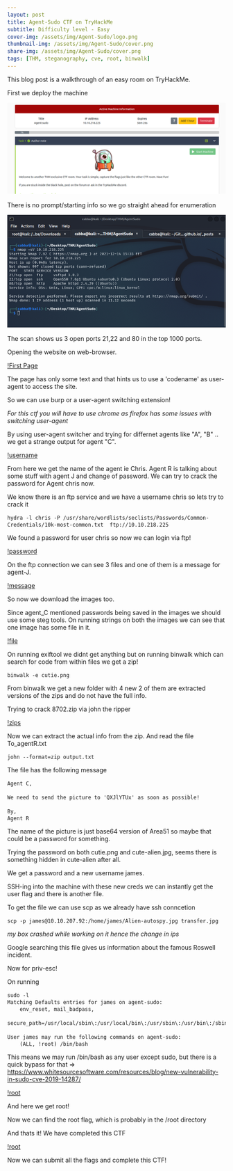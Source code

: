 ```yaml
---
layout: post
title: Agent-Sudo CTF on TryHackMe
subtitle: Difficulty level - Easy
cover-img: /assets/img/Agent-Sudo/logo.png
thumbnail-img: /assets/img/Agent-Sudo/cover.png
share-img: /assets/img/Agent-Sudo/cover.png
tags: [THM, steganography, cve, root, binwalk]
---
```


This blog post is a walkthrough of an easy room on TryHackMe.

First we deploy the machine

![Machine Info](/assets/img/Agent-Sudo/active.png)

There is no prompt/starting info so we go straight ahead for enumeration

![Nmap](/assets/img/Agent-Sudo/nmap.png)

The scan shows us 3 open ports 21,22 and 80 in the top 1000 ports. 

Opening the website on web-browser.

[!First Page](/assets/img/Agent-Sudo/page1.png)

The page has only some text and that hints us to use a 'codename' as user-agent to access the site.

So we can use burp or a user-agent switching extension!

_For this ctf you will have to use chrome as firefox has some issues with switching user-agent_

By using user-agent switcher and trying for differnet agents like "A", "B" .. we get a strange output for agent "C".

[!username](/assets/img/Agent-Sudo/username.png)

From here we get the name of the agent ie Chris. Agent R is talking about some stuff with agent J and change of password. We can try to crack the password for Agent chris now.

We know there is an ftp service and we have a username chris so lets try to crack it

~~~
hydra -l chris -P /usr/share/wordlists/seclists/Passwords/Common-Credentials/10k-most-common.txt  ftp://10.10.218.225
~~~

We found a password for user chris so now we can login via ftp!

[!password](/assets/img/Agent-Sudo/password.png)

On the ftp connection we can see 3 files and one of them is a message for agent-J.

[!message](/assets/img/Agent-Sudo/robots.png)

So now we download the images too. 

Since agent_C mentioned passwords being saved in the images we should use some steg tools. On running strings on both the images we can see that one image has some file in it.

[!file](/assets/img/Agent-Sudo/agentR.png)

On running exiftool we didnt get anything but on running binwalk which can search for code from within files we get a zip!

~~~
binwalk -e cutie.png
~~~

From binwalk we get a new folder with 4 new 2 of them are extracted versions of the zips and do not have the full info.

Trying to crack 8702.zip via john the ripper

[!zips](/assets/img/Agent-Sudo/john.png)

Now we can extract the actual info from the zip. And read the file To_agentR.txt

~~~
john --format=zip output.txt
~~~

The file has the following message 

~~~
Agent C,

We need to send the picture to 'QXJlYTUx' as soon as possible!

By,
Agent R
~~~

The name of the picture is just base64 version of Area51 so maybe that could be a password for something.

Trying the password on both cutie.png and cute-alien.jpg, seems there is something hidden in cute-alien after all.

We get a password and a new username james.

SSH-ing into the machine with these new creds we can instantly get the user flag and there is another file.

To get the file we can use scp as we already have ssh conncetion

~~~
scp -p james@10.10.207.92:/home/james/Alien-autospy.jpg transfer.jpg
~~~

_my box crashed while working on it hence the change in ips_

Google searching this file gives us information about the famous Roswell incident.

Now for priv-esc!

On running 
~~~
sudo -l 
Matching Defaults entries for james on agent-sudo:                                                   
    env_reset, mail_badpass,                                                                         
    secure_path=/usr/local/sbin\:/usr/local/bin\:/usr/sbin\:/usr/bin\:/sbin\:/bin\:/snap/bin         
                                                                                                     
User james may run the following commands on agent-sudo:                                             
    (ALL, !root) /bin/bash 
~~~

This means we may run /bin/bash as any user except sudo, but there is a quick bypass for that => https://www.whitesourcesoftware.com/resources/blog/new-vulnerability-in-sudo-cve-2019-14287/


[!root](/assets/img/Agent-Sudo/root.png)

And here we get root!

Now we can find the root flag, which is probably in the /root directory

And thats it! We have completed this CTF

[!root](/assets/img/Agent-Sudo/done.png)

Now we can submit all the flags and complete this CTF!
